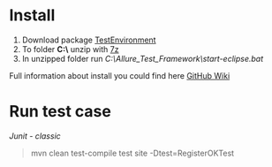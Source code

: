 # Install #

1. Download package [TestEnvironment](https://github.com/devonfw/devonfw-testing/releases/download/2.5.0/MrChecker_Test_Framework.7z)
2. To folder **C:\\** unzip with [7z](http://www.7-zip.org/download.html)
3. In unzipped folder run  _C:\Allure_Test_Framework\start-eclipse.bat_

Full information about install you could find here [GitHub Wiki](https://github.com/devonfw/devonfw-testing/wiki/How-to-install)


# Run test case #

*Junit - classic*
> mvn clean test-compile test site -Dtest=RegisterOKTest

